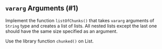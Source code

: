 ## `vararg` Arguments (#1)

Implement the function `listOfChunks()` that takes `vararg` arguments  of
`String` type and creates a list of lists. All nested lists except the last one
should have the same size specified as an argument.

<div class="hint">

Use the library function `chunked()` on List.

</div>